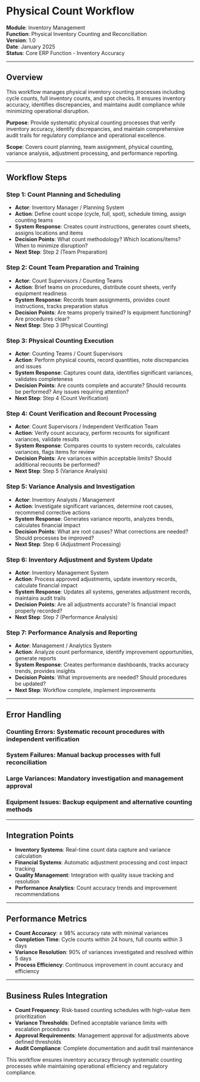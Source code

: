 # Physical Count Workflow

**Module**: Inventory Management  
**Function**: Physical Inventory Counting and Reconciliation  
**Version**: 1.0  
**Date**: January 2025  
**Status**: Core ERP Function - Inventory Accuracy

---

## Overview

This workflow manages physical inventory counting processes including cycle counts, full inventory counts, and spot checks. It ensures inventory accuracy, identifies discrepancies, and maintains audit compliance while minimizing operational disruption.

**Purpose**: Provide systematic physical counting processes that verify inventory accuracy, identify discrepancies, and maintain comprehensive audit trails for regulatory compliance and operational excellence.

**Scope**: Covers count planning, team assignment, physical counting, variance analysis, adjustment processing, and performance reporting.

---

## Workflow Steps

### Step 1: Count Planning and Scheduling
- **Actor**: Inventory Manager / Planning System
- **Action**: Define count scope (cycle, full, spot), schedule timing, assign counting teams
- **System Response**: Creates count instructions, generates count sheets, assigns locations and items
- **Decision Points**: What count methodology? Which locations/items? When to minimize disruption?
- **Next Step**: Step 2 (Team Preparation)

### Step 2: Count Team Preparation and Training
- **Actor**: Count Supervisors / Counting Teams
- **Action**: Brief teams on procedures, distribute count sheets, verify equipment readiness
- **System Response**: Records team assignments, provides count instructions, tracks preparation status
- **Decision Points**: Are teams properly trained? Is equipment functioning? Are procedures clear?
- **Next Step**: Step 3 (Physical Counting)

### Step 3: Physical Counting Execution
- **Actor**: Counting Teams / Count Supervisors
- **Action**: Perform physical counts, record quantities, note discrepancies and issues
- **System Response**: Captures count data, identifies significant variances, validates completeness
- **Decision Points**: Are counts complete and accurate? Should recounts be performed? Any issues requiring attention?
- **Next Step**: Step 4 (Count Verification)

### Step 4: Count Verification and Recount Processing
- **Actor**: Count Supervisors / Independent Verification Team
- **Action**: Verify count accuracy, perform recounts for significant variances, validate results
- **System Response**: Compares counts to system records, calculates variances, flags items for review
- **Decision Points**: Are variances within acceptable limits? Should additional recounts be performed?
- **Next Step**: Step 5 (Variance Analysis)

### Step 5: Variance Analysis and Investigation
- **Actor**: Inventory Analysts / Management
- **Action**: Investigate significant variances, determine root causes, recommend corrective actions
- **System Response**: Generates variance reports, analyzes trends, calculates financial impact
- **Decision Points**: What are root causes? What corrections are needed? Should processes be improved?
- **Next Step**: Step 6 (Adjustment Processing)

### Step 6: Inventory Adjustment and System Update
- **Actor**: Inventory Management System
- **Action**: Process approved adjustments, update inventory records, calculate financial impact
- **System Response**: Updates all systems, generates adjustment records, maintains audit trails
- **Decision Points**: Are all adjustments accurate? Is financial impact properly recorded?
- **Next Step**: Step 7 (Performance Analysis)

### Step 7: Performance Analysis and Reporting
- **Actor**: Management / Analytics System
- **Action**: Analyze count performance, identify improvement opportunities, generate reports
- **System Response**: Creates performance dashboards, tracks accuracy trends, provides insights
- **Decision Points**: What improvements are needed? Should procedures be updated?
- **Next Step**: Workflow complete, implement improvements

---

## Error Handling

### Counting Errors: Systematic recount procedures with independent verification
### System Failures: Manual backup processes with full reconciliation  
### Large Variances: Mandatory investigation and management approval
### Equipment Issues: Backup equipment and alternative counting methods

---

## Integration Points

- **Inventory Systems**: Real-time count data capture and variance calculation
- **Financial Systems**: Automatic adjustment processing and cost impact tracking
- **Quality Management**: Integration with quality issue tracking and resolution
- **Performance Analytics**: Count accuracy trends and improvement recommendations

---

## Performance Metrics

- **Count Accuracy**: ≥ 98% accuracy rate with minimal variances
- **Completion Time**: Cycle counts within 24 hours, full counts within 3 days
- **Variance Resolution**: 90% of variances investigated and resolved within 5 days
- **Process Efficiency**: Continuous improvement in count accuracy and efficiency

---

## Business Rules Integration

- **Count Frequency**: Risk-based counting schedules with high-value item prioritization
- **Variance Thresholds**: Defined acceptable variance limits with escalation procedures
- **Approval Requirements**: Management approval for adjustments above defined thresholds
- **Audit Compliance**: Complete documentation and audit trail maintenance

This workflow ensures inventory accuracy through systematic counting processes while maintaining operational efficiency and regulatory compliance.